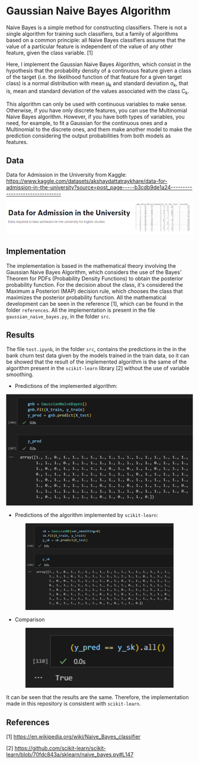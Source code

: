 # Gaussian Naive Bayes Algorithm

Naive Bayes is a simple method for constructing classifiers. There is not a single algorithm for training such classifiers, but a family of algorithms based on a common principle: all Naive Bayes classifiers assume that the value of a particular feature is independent of the value of any other feature, given the class variable. [1]

Here, I implement the Gaussian Naive Bayes Algorithm, which consist in the hypothesis that the probability density of a continuous feature given a class of the target (i.e. the likelihood function of that feature for a given target class) is a normal distribution with mean &mu;<sub>k</sub> and standard deviation &sigma;<sub>k</sub>, that is, mean and standard deviation of the values associated with the class C<sub>k</sub>. 

This algorithm can only be used with continuous variables to make sense. Otherwise, if you have only discrete features, you can use the Multinomial Naive Bayes algorithm. However, if you have both types of variables, you need, for example, to fit a Gaussian for the continuous ones and a Multinomial to the discrete ones, and them make another model to make the prediction considering the output probabilities from both models as features.

## Data

Data for Admission in the University from Kaggle: https://www.kaggle.com/datasets/akshaydattatraykhare/data-for-admission-in-the-university?source=post_page-----b3cdb9de1a24--------------------------------

<p align="center">
    <img width="800" src="https://github.com/Samirnunes/ml-algorithms-from-scratch/blob/main/linear_regression/images/data.png" alt="Material Bread logo">
<p>

## Implementation

The implementation is based in the mathematical theory involving the Gaussian Naive Bayes Algorithm, which considers the use of the Bayes' Theorem for PDFs (Probability Density Functions) to obtain the posterior probability function. For the decision about the class, it's considered the Maximum a Posteriori (MAP) decision rule, which chooses the class that maximizes the posterior probability function. All the mathematical development can be seen in the reference [1], which can be found in the folder `references`. All the implementation is present in the file `gaussian_naive_bayes.py`, in the folder `src`.

## Results

The file `test.ipynb`, in the folder `src`, contains the predictions in the in the bank churn test data given by the models trained in the train data, so it can be showed that the result of the implemented algorithm is the same of the algorithm present in the `scikit-learn` library [2] without the use of variable smoothing.

- Predictions of the implemented algorithm:

<p align="center">
    <img width="600" src="https://github.com/Samirnunes/ml-algorithms-from-scratch/blob/main/naive_bayes/images/prediction_implemented_model.png" alt="Material Bread logo">
<p>

- Predictions of the algorithm implemented by `scikit-learn`:

<p align="center">
    <img width="400" src="https://github.com/Samirnunes/ml-algorithms-from-scratch/blob/main/naive_bayes/images/prediction_sklearn_model.png" alt="Material Bread logo">
<p>

- Comparison

<p align="center">
    <img width="400" src="https://github.com/Samirnunes/ml-algorithms-from-scratch/blob/main/naive_bayes/images/comparison.png" alt="Material Bread logo">
<p>

It can be seen that the results are the same. Therefore, the implementation made in this repository is consistent with `scikit-learn`.

## References

[1] https://en.wikipedia.org/wiki/Naive_Bayes_classifier

[2] https://github.com/scikit-learn/scikit-learn/blob/70fdc843a/sklearn/naive_bayes.py#L147
